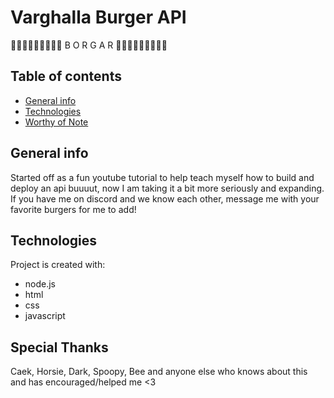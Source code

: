 # Varghalla Burger API
🍔🍔🍔🍔🍔🍔🍔🍔🍔 B O R G A R 🍔🍔🍔🍔🍔🍔🍔🍔🍔

## Table of contents
* [General info](#general-info)
* [Technologies](#technologies)
* [Worthy of Note](#Special-Thanks)

## General info
Started off as a fun youtube tutorial to help teach myself how to build and deploy an api buuuut, now I am taking it a bit more seriously and expanding. If you have me on discord and we know each other, message me with your favorite burgers for me to add!
	
## Technologies
Project is created with:
* node.js
* html
* css
* javascript
	
## Special Thanks
Caek, Horsie, Dark, Spoopy, Bee and anyone else who knows about this and has encouraged/helped me <3
